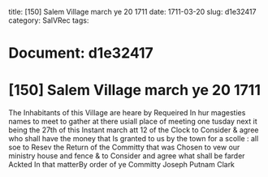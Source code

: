 title: [150] Salem Village march ye 20 1711
date: 1711-03-20
slug: d1e32417
category: SalVRec
tags: 




# Document: d1e32417


# [150] Salem Village march ye 20 1711

The Inhabitants of this Village are heare by Requeired In hur magesties names to meet to gather at there usiall place of meeting one tusday next it being the 27th of this Instant march att 12 of the Clock to Consider & agree who shall have the money that Is granted to us by the town for a scolle : all soe to Resev the Return of the Committy that was Chosen to vew our ministry house and fence & to Consider and agree what shall be farder Ackted In that matterBy order of ye Committy Joseph Putnam Clark 
